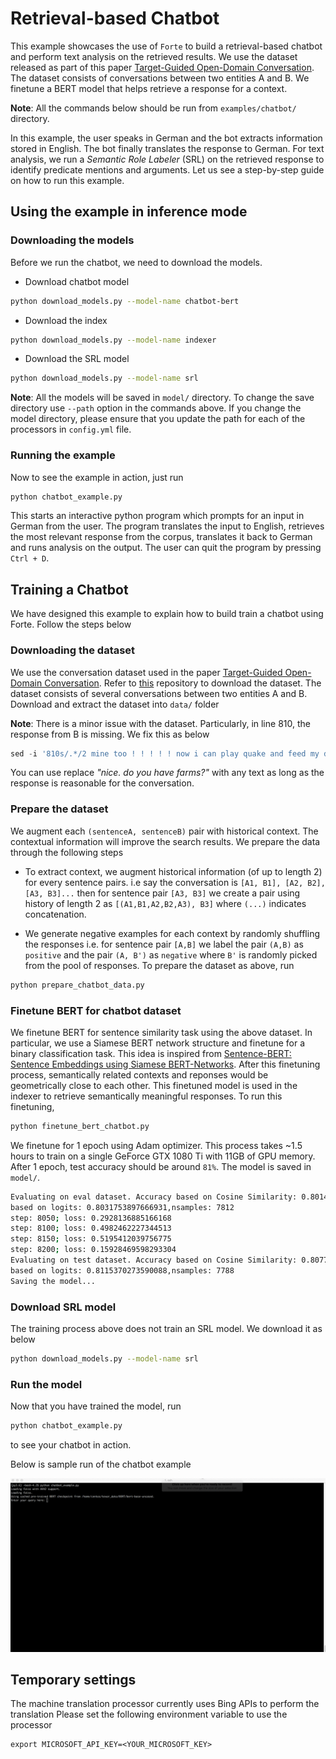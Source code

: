 # Retrieval-based Chatbot

This example showcases the use of `Forte` to build a retrieval-based chatbot and perform text 
analysis on the retrieved results. We use the dataset released as part of this paper 
[Target-Guided Open-Domain Conversation](https://arxiv.org/abs/1905.11553). The dataset consists 
of conversations between two entities A and B. We finetune a BERT model that helps retrieve a 
response for a context.

**Note**: All the commands below should be run from `examples/chatbot/` directory.

In this example, the user speaks in German and the bot extracts information stored in English. The 
bot finally translates the response to German. For text analysis, we run a *Semantic Role 
Labeler* (SRL) on the retrieved response to identify predicate mentions and arguments. Let us see a 
step-by-step guide on how to run this example.

## Using the example in inference mode

### Downloading the models

Before we run the chatbot, we need to download the models. 

- Download chatbot model

```bash
python download_models.py --model-name chatbot-bert
```

- Download the index

```bash
python download_models.py --model-name indexer
```

- Download the SRL model

```bash
python download_models.py --model-name srl
```

**Note**: All the models will be saved in `model/` directory. To change the save directory use 
`--path` option in the commands above. If you change the model directory, please ensure that you 
update the path for each of the processors in `config.yml` file.

### Running the example

Now to see the example in action, just run

```bash
python chatbot_example.py
```

This starts an interactive python program which prompts for an input in German from the user. The 
program translates the input to English, retrieves the most relevant response from the corpus, 
translates it back to German and runs analysis on the output. The user can quit the program by 
pressing `Ctrl + D`.


## Training a Chatbot

We have designed this example to explain how to build train a chatbot using Forte. Follow the steps 
below

### Downloading the dataset

We use the conversation dataset used in the paper 
[Target-Guided Open-Domain Conversation](https://arxiv.org/abs/1905.11553). Refer to 
[this](https://github.com/squareRoot3/Target-Guided-Conversation) repository to download the 
dataset. The dataset consists of several conversations between two entities A and B. Download and
extract the dataset into `data/` folder

**Note**: There is a minor issue with the dataset. Particularly, in line 810, the response from B is
 missing. We fix this as below

```python
sed -i '810s/.*/2 mine too ! ! ! ! ! now i can play quake and feed my dogs\tnice. do you have farms?/' data/source/all_none_original_no_cands.txt > data/source/dataset.txt
```

You can use replace *"nice. do you have farms?"* with any text as long as the response is
reasonable for the conversation.
  
### Prepare the dataset

We augment each `(sentenceA, sentenceB)` pair with historical context. The contextual information 
will improve the search results. We prepare the data through the following steps

- To extract context, we augment historical information (of up to length 2) for every sentence 
pairs. i.e say the conversation is `[A1, B1], [A2, B2], [A3, B3]...` then for sentence pair 
`[A3, B3]` we create a pair using history of length 2 as `[(A1,B1,A2,B2,A3), B3]` where `(...)` 
indicates concatenation.

- We generate negative examples for each context by randomly shuffling the responses i.e. for 
sentence pair `[A,B]` we label the pair `(A,B)` as `positive` and the pair `(A, B')` as `negative` 
where `B'` is randomly picked from the pool of responses. To prepare the dataset as above, run

```bash
python prepare_chatbot_data.py
```

### Finetune BERT for chatbot dataset

We finetune BERT for sentence similarity task using the above dataset. In particular, we use a 
Siamese BERT network structure and finetune for a binary classification task. This idea is inspired 
from [Sentence-BERT: Sentence Embeddings using Siamese BERT-Networks](https://arxiv.org/abs/1908.10084). 
After this finetuning process, semantically related contexts and reponses would be geometrically 
close to each other. This finetuned model is used in the indexer to retrieve semantically meaningful
 responses. To run this finetuning,

```bash
python finetune_bert_chatbot.py
```

We finetune for 1 epoch using Adam optimizer. This process takes ~1.5 hours to train on a single 
GeForce GTX 1080 Ti with 11GB of GPU memory. After 1 epoch, test accuracy should be around `81%`.
The model is saved in `model/`.

```bash
Evaluating on eval dataset. Accuracy based on Cosine Similarity: 0.8014592933947773,Accuracy 
based on logits: 0.8031753897666931,nsamples: 7812
step: 8050; loss: 0.2928136885166168
step: 8100; loss: 0.4982462227344513
step: 8150; loss: 0.5195412039756775
step: 8200; loss: 0.15928469598293304
Evaluating on test dataset. Accuracy based on Cosine Similarity: 0.8077812018489985,Accuracy 
based on logits: 0.8115370273590088,nsamples: 7788
Saving the model...
```

### Download SRL model

The training process above does not train an SRL model. We download it as below

```bash
python download_models.py --model-name srl
```

### Run the model

Now that you have trained the model, run

```bash
python chatbot_example.py
```

to see your chatbot in action.

Below is sample run of the chatbot example 

![](example.gif)

## Temporary settings


The machine translation processor currently uses Bing APIs to perform the translation Please set the
following environment variable to use the processor

```
export MICROSOFT_API_KEY=<YOUR_MICROSOFT_KEY>
```
